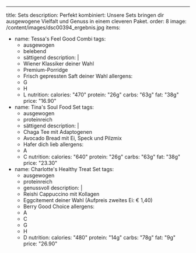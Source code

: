 ---
title: Sets
description: Perfekt kombiniert: Unsere Sets bringen dir ausgewogene Vielfalt und Genuss in einem cleveren Paket.
order: 8
image: /content/images/dsc00394_ergebnis.jpg
items:
  - name: Tessa's Feel Good Combi
    tags:
      - ausgewogen
      - belebend
      - sättigend
    description: |
      * Wiener Klassiker deiner Wahl
      * Premium-Porridge
      * Frisch gepressten Saft deiner Wahl
    allergens:
      - G
      - H
      - L
    nutrition:
      calories: "470"
      protein: "26g"
      carbs: "63g"
      fat: "38g"
    price: "16.90"
  - name: Tina's Soul Food Set
    tags:
      - ausgewogen
      - proteinreich
      - sättigend
    description: |
      * Chaga Tee mit Adaptogenen
      * Avocado Bread mit Ei, Speck und Pilzmix
      * Hafer dich lieb
    allergens:
      - A
      - C
    nutrition:
      calories: "640"
      protein: "26g"
      carbs: "63g"
      fat: "38g"
    price: "23.30"
  - name: Charlotte's Healthy Treat Set
    tags:
      - ausgewogen
      - proteinreich
      - genussvoll
    description: |
      * Reishi Cappuccino mit Kollagen
      * Eggcitement deiner Wahl (Aufpreis zweites Ei: € 1,40)
      * Berry Good Choice
    allergens:
      - A
      - C
      - G
      - H
      - D
    nutrition:
      calories: "480"
      protein: "14g"
      carbs: "78g"
      fat: "9g"
    price: "26.90"
